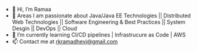 - 👋 Hi, I’m Ramaa
- 👀 Areas I am passionate about Java/Java EE Technologies || Distributed Web Technologies ||
     Software Engineering & Best Practices || System Desgin || DevOps || Cloud
- 🌱 I’m currently learning CI/CD pipelines | Infrastrucure as Code | AWS
- 📫 Contact me at rkramadhevi@gmail.com

<!---
EngineeringWithRamaa/EngineeringWithRamaa is a ✨ special ✨ repository because its `README.md` (this file) appears on your GitHub profile.
You can click the Preview link to take a look at your changes.
--->
